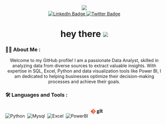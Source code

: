 <div id="header" align="center">
  <img src="https://media.giphy.com/media/1vlBgKjXEz1jTtsuiH/giphy.gif" width="100"/>
</div>
<div id="badges" align="center">
  <a href="https://www.linkedin.com/in/kavya-kuntumalla-01230123">
    <img src="https://img.shields.io/badge/LinkedIn-blue?style=for-the-badge&logo=linkedin&logoColor=white" alt="LinkedIn Badge"/>
  </a>
  <a href="https://x.com/kavyak3/">
    <img src="https://img.shields.io/badge/Twitter-blue?style=for-the-badge&logo=twitter&logoColor=white" alt="Twitter Badge"/>
  </a>
</div>
<div id="hi" align="center">
<h1>
  hey there
  <img src="https://media.giphy.com/media/hvRJCLFzcasrR4ia7z/giphy.gif" width="30px"/>
</h1>
</div>

### :man_technologist: About Me :
<div id="aboutme" align="center">
  <p>Welcome to my GitHub profile! I am a passionate Data Analyst, skilled in analyzing data from diverse sources to extract valuable insights. With expertise in SQL, Excel, Python and data visualization tools like Power BI, I am dedicated to helping businesses optimize their decision-making processes and achieve their goals.</p>
</div>


### :hammer_and_wrench: Languages and Tools :
<div>
   <img src="https://logos-world.net/wp-content/uploads/2021/10/Python-Symbol.png" title="Python" alt="Python" width="40" height="40"/>&nbsp;
 <img src="https://pngimg.com/uploads/mysql/mysql_PNG23.png" title="Mysql" alt="Mysql" width="40" height="40"/>&nbsp;
  <img src="https://static.vecteezy.com/system/resources/previews/022/101/030/original/microsoft-excel-logo-transparent-free-png.png" title="Excel" alt="Excel" width="40" height="40"/>&nbsp;
   <img src="https://www.coolblue.com/wp-content/uploads/2022/09/Microsoft-Power-BI-Symbol.png" title="PowerBI" alt="PowerBI" width="65" height="40"/>&nbsp;
 <img src="https://github.com/devicons/devicon/blob/master/icons/git/git-original-wordmark.svg" title="Git" alt="Git" width="40" height="40"/>&nbsp;
</div>




<!-- ## Hi there, I'm Kavya 👋 -->

<!--
**kavyak3/kavyak3** is a ✨ _special_ ✨ repository because its `README.md` (this file) appears on your GitHub profile.

Here are some ideas to get you started:

- 🔭 I’m currently working on ...
- 🌱 I’m currently learning ...
- 👯 I’m looking to collaborate on ...
- 🤔 I’m looking for help with ...
- 💬 Ask me about ...
- 📫 How to reach me: ...
- 😄 Pronouns: ...
- ⚡ Fun fact: ...
-->
